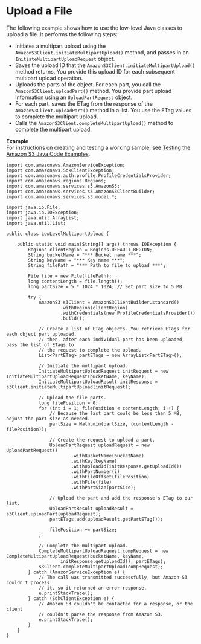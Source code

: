 # Upload a File<a name="llJavaUploadFile"></a>

The following example shows how to use the low\-level Java classes to upload a file\. It performs the following steps:
+ Initiates a multipart upload using the `AmazonS3Client.initiateMultipartUpload()` method, and passes in an `InitiateMultipartUploadRequest` object\.
+ Saves the upload ID that the `AmazonS3Client.initiateMultipartUpload()` method returns\. You provide this upload ID for each subsequent multipart upload operation\.
+ Uploads the parts of the object\. For each part, you call the `AmazonS3Client.uploadPart()` method\. You provide part upload information using an `UploadPartRequest` object\. 
+ For each part, saves the ETag from the response of the `AmazonS3Client.uploadPart()` method in a list\. You use the ETag values to complete the multipart upload\.
+ Calls the `AmazonS3Client.completeMultipartUpload()` method to complete the multipart upload\. 

**Example**  
For instructions on creating and testing a working sample, see [Testing the Amazon S3 Java Code Examples](UsingTheMPJavaAPI.md#TestingJavaSamples)\.   

```
import com.amazonaws.AmazonServiceException;
import com.amazonaws.SdkClientException;
import com.amazonaws.auth.profile.ProfileCredentialsProvider;
import com.amazonaws.regions.Regions;
import com.amazonaws.services.s3.AmazonS3;
import com.amazonaws.services.s3.AmazonS3ClientBuilder;
import com.amazonaws.services.s3.model.*;

import java.io.File;
import java.io.IOException;
import java.util.ArrayList;
import java.util.List;

public class LowLevelMultipartUpload {

    public static void main(String[] args) throws IOException {
        Regions clientRegion = Regions.DEFAULT_REGION;
        String bucketName = "*** Bucket name ***";
        String keyName = "*** Key name ***";
        String filePath = "*** Path to file to upload ***";

        File file = new File(filePath);
        long contentLength = file.length();
        long partSize = 5 * 1024 * 1024; // Set part size to 5 MB. 

        try {
            AmazonS3 s3Client = AmazonS3ClientBuilder.standard()
                    .withRegion(clientRegion)
                    .withCredentials(new ProfileCredentialsProvider())
                    .build();

            // Create a list of ETag objects. You retrieve ETags for each object part uploaded,
            // then, after each individual part has been uploaded, pass the list of ETags to 
            // the request to complete the upload.
            List<PartETag> partETags = new ArrayList<PartETag>();

            // Initiate the multipart upload.
            InitiateMultipartUploadRequest initRequest = new InitiateMultipartUploadRequest(bucketName, keyName);
            InitiateMultipartUploadResult initResponse = s3Client.initiateMultipartUpload(initRequest);

            // Upload the file parts.
            long filePosition = 0;
            for (int i = 1; filePosition < contentLength; i++) {
                // Because the last part could be less than 5 MB, adjust the part size as needed.
                partSize = Math.min(partSize, (contentLength - filePosition));

                // Create the request to upload a part.
                UploadPartRequest uploadRequest = new UploadPartRequest()
                        .withBucketName(bucketName)
                        .withKey(keyName)
                        .withUploadId(initResponse.getUploadId())
                        .withPartNumber(i)
                        .withFileOffset(filePosition)
                        .withFile(file)
                        .withPartSize(partSize);

                // Upload the part and add the response's ETag to our list.
                UploadPartResult uploadResult = s3Client.uploadPart(uploadRequest);
                partETags.add(uploadResult.getPartETag());

                filePosition += partSize;
            }

            // Complete the multipart upload.
            CompleteMultipartUploadRequest compRequest = new CompleteMultipartUploadRequest(bucketName, keyName,
                    initResponse.getUploadId(), partETags);
            s3Client.completeMultipartUpload(compRequest);
        } catch (AmazonServiceException e) {
            // The call was transmitted successfully, but Amazon S3 couldn't process 
            // it, so it returned an error response.
            e.printStackTrace();
        } catch (SdkClientException e) {
            // Amazon S3 couldn't be contacted for a response, or the client
            // couldn't parse the response from Amazon S3.
            e.printStackTrace();
        }
    }
}
```